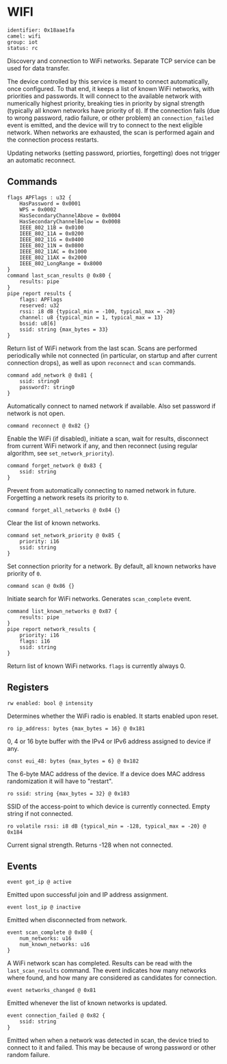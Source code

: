 # WIFI

    identifier: 0x18aae1fa
    camel: wifi
    group: iot
    status: rc

Discovery and connection to WiFi networks. Separate TCP service can be used for data transfer.

The device controlled by this service is meant to connect automatically, once configured.
To that end, it keeps a list of known WiFi networks, with priorities and passwords.
It will connect to the available network with numerically highest priority,
breaking ties in priority by signal strength (typically all known networks have priority of `0`).
If the connection fails (due to wrong password, radio failure, or other problem)
an `connection_failed` event is emitted, and the device will try to connect to the next eligible network.
When networks are exhausted, the scan is performed again and the connection process restarts.

Updating networks (setting password, priorties, forgetting) does not trigger an automatic reconnect.

## Commands

    flags APFlags : u32 {
        HasPassword = 0x0001
        WPS = 0x0002
        HasSecondaryChannelAbove = 0x0004
        HasSecondaryChannelBelow = 0x0008
        IEEE_802_11B = 0x0100
        IEEE_802_11A = 0x0200
        IEEE_802_11G = 0x0400
        IEEE_802_11N = 0x0800
        IEEE_802_11AC = 0x1000
        IEEE_802_11AX = 0x2000
        IEEE_802_LongRange = 0x8000
    }
    command last_scan_results @ 0x80 {
        results: pipe
    }
    pipe report results {
        flags: APFlags
        reserved: u32
        rssi: i8 dB {typical_min = -100, typical_max = -20}
        channel: u8 {typical_min = 1, typical_max = 13}
        bssid: u8[6]
        ssid: string {max_bytes = 33}
    }

Return list of WiFi network from the last scan.
Scans are performed periodically while not connected (in particular, on startup and after current connection drops),
as well as upon `reconnect` and `scan` commands.

    command add_network @ 0x81 {
        ssid: string0
        password?: string0
    }

Automatically connect to named network if available. Also set password if network is not open.

    command reconnect @ 0x82 {}

Enable the WiFi (if disabled), initiate a scan, wait for results, disconnect from current WiFi network if any,
and then reconnect (using regular algorithm, see `set_network_priority`).

    command forget_network @ 0x83 {
        ssid: string
    }

Prevent from automatically connecting to named network in future.
Forgetting a network resets its priority to `0`.

    command forget_all_networks @ 0x84 {}

Clear the list of known networks.

    command set_network_priority @ 0x85 {
        priority: i16
        ssid: string
    }

Set connection priority for a network.
By default, all known networks have priority of `0`.

    command scan @ 0x86 {}

Initiate search for WiFi networks. Generates `scan_complete` event.

    command list_known_networks @ 0x87 {
        results: pipe
    }
    pipe report network_results {
        priority: i16
        flags: i16
        ssid: string
    }

Return list of known WiFi networks.
`flags` is currently always 0.

## Registers

    rw enabled: bool @ intensity

Determines whether the WiFi radio is enabled. It starts enabled upon reset.

    ro ip_address: bytes {max_bytes = 16} @ 0x181

0, 4 or 16 byte buffer with the IPv4 or IPv6 address assigned to device if any.

    const eui_48: bytes {max_bytes = 6} @ 0x182

The 6-byte MAC address of the device. If a device does MAC address randomization it will have to "restart".

    ro ssid: string {max_bytes = 32} @ 0x183

SSID of the access-point to which device is currently connected.
Empty string if not connected.

    ro volatile rssi: i8 dB {typical_min = -128, typical_max = -20} @ 0x184

Current signal strength. Returns -128 when not connected.

## Events

    event got_ip @ active

Emitted upon successful join and IP address assignment.

    event lost_ip @ inactive

Emitted when disconnected from network.

    event scan_complete @ 0x80 {
        num_networks: u16
        num_known_networks: u16
    }

A WiFi network scan has completed. Results can be read with the `last_scan_results` command.
The event indicates how many networks where found, and how many are considered
as candidates for connection.

    event networks_changed @ 0x81

Emitted whenever the list of known networks is updated.

    event connection_failed @ 0x82 {
        ssid: string
    }

Emitted when when a network was detected in scan, the device tried to connect to it
and failed.
This may be because of wrong password or other random failure.
